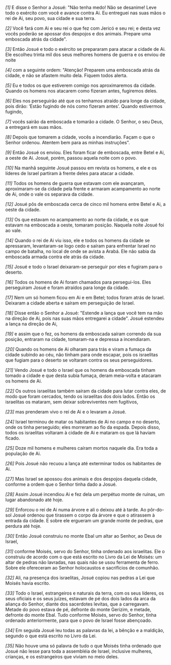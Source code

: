 *[1]* E disse o Senhor a Josué: "Não tenha medo! Não se desanime! Leve todo o exército com você e avance contra Ai. Eu entreguei nas suas mãos o rei de Ai, seu povo, sua cidade e sua terra.

*[2]* Você fará com Ai e seu rei o que fez com Jericó e seu rei; e desta vez vocês poderão se apossar dos despojos e dos animais. Prepare uma emboscada atrás da cidade".

*[3]* Então Josué e todo o exército se prepararam para atacar a cidade de Ai. Ele escolheu trinta mil dos seus melhores homens de guerra e os enviou de noite

*[4]* com a seguinte ordem: "Atenção! Preparem uma emboscada atrás da cidade, e não se afastem muito dela. Fiquem todos alerta.

*[5]* Eu e todos os que estiverem comigo nos aproximaremos da cidade. Quando os homens nos atacarem como fizeram antes, fugiremos deles.

*[6]* Eles nos perseguirão até que os tenhamos atraído para longe da cidade, pois dirão: ‘Estão fugindo de nós como fizeram antes’. Quando estivermos fugindo,

*[7]* vocês sairão da emboscada e tomarão a cidade. O Senhor, o seu Deus, a entregará em suas mãos.

*[8]* Depois que tomarem a cidade, vocês a incendiarão. Façam o que o Senhor ordenou. Atentem bem para as minhas instruções".

*[9]* Então Josué os enviou. Eles foram ficar de emboscada, entre Betel e Ai, a oeste de Ai. Josué, porém, passou aquela noite com o povo.

*[10]* Na manhã seguinte Josué passou em revista os homens, e ele e os líderes de Israel partiram à frente deles para atacar a cidade.

*[11]* Todos os homens de guerra que estavam com ele avançaram, aproximaram-se da cidade pela frente e armaram acampamento ao norte de Ai, onde o vale os separava da cidade.

*[12]* Josué pôs de emboscada cerca de cinco mil homens entre Betel e Ai, a oeste da cidade.

*[13]* Os que estavam no acampamento ao norte da cidade, e os que estavam na emboscada a oeste, tomaram posição. Naquela noite Josué foi ao vale.

*[14]* Quando o rei de Ai viu isso, ele e todos os homens da cidade se apressaram, levantaram-se logo cedo e saíram para enfrentar Israel no campo de batalha, no local de onde se avista a Arabá. Ele não sabia da emboscada armada contra ele atrás da cidade.

*[15]* Josué e todo o Israel deixaram-se perseguir por eles e fugiram para o deserto.

*[16]* Todos os homens de Ai foram chamados para persegui-los. Eles perseguiram Josué e foram atraídos para longe da cidade.

*[17]* Nem um só homem ficou em Ai e em Betel; todos foram atrás de Israel. Deixaram a cidade aberta e saíram em perseguição de Israel.

*[18]* Disse então o Senhor a Josué: "Estende a lança que você tem na mão na direção de Ai, pois nas suas mãos entregarei a cidade". Josué estendeu a lança na direção de Ai,

*[19]* e assim que o fez, os homens da emboscada saíram correndo da sua posição, entraram na cidade, tomaram-na e depressa a incendiaram.

*[20]* Quando os homens de Ai olharam para trás e viram a fumaça da cidade subindo ao céu, não tinham para onde escapar, pois os israelitas que fugiam para o deserto se voltaram contra os seus perseguidores.

*[21]* Vendo Josué e todo o Israel que os homens da emboscada tinham tomado a cidade e que desta subia fumaça, deram meia-volta e atacaram os homens de Ai.

*[22]* Os outros israelitas também saíram da cidade para lutar contra eles, de modo que foram cercados, tendo os israelitas dos dois lados. Então os israelitas os mataram, sem deixar sobreviventes nem fugitivos,

*[23]* mas prenderam vivo o rei de Ai e o levaram a Josué.

*[24]* Israel terminou de matar os habitantes de Ai no campo e no deserto, onde os tinha perseguido; eles morreram ao fio da espada. Depois disso, todos os israelitas voltaram à cidade de Ai e mataram os que lá haviam ficado.

*[25]* Doze mil homens e mulheres caíram mortos naquele dia. Era toda a população de Ai.

*[26]* Pois Josué não recuou a lança até exterminar todos os habitantes de Ai.

*[27]* Mas Israel se apossou dos animais e dos despojos daquela cidade, conforme a ordem que o Senhor tinha dado a Josué.

*[28]* Assim Josué incendiou Ai e fez dela um perpétuo monte de ruínas, um lugar abandonado até hoje.

*[29]* Enforcou o rei de Ai numa árvore e ali o deixou até à tarde. Ao pôr-do-sol Josué ordenou que tirassem o corpo da árvore e que o atirassem à entrada da cidade. E sobre ele ergueram um grande monte de pedras, que perdura até hoje.

*[30]* Então Josué construiu no monte Ebal um altar ao Senhor, ao Deus de Israel,

*[31]* conforme Moisés, servo do Senhor, tinha ordenado aos israelitas. Ele o construiu de acordo com o que está escrito no Livro da Lei de Moisés: um altar de pedras não lavradas, nas quais não se usou ferramenta de ferro. Sobre ele ofereceram ao Senhor holocaustos e sacrifícios de comunhão.

*[32]* Ali, na presença dos israelitas, Josué copiou nas pedras a Lei que Moisés havia escrito.

*[33]* Todo o Israel, estrangeiros e naturais da terra, com os seus líderes, os seus oficiais e os seus juízes, estavam de pé dos dois lados da arca da aliança do Senhor, diante dos sacerdotes levitas, que a carregavam. Metade do povo estava de pé, defronte do monte Gerizim, e metade, defronte do monte Ebal. Tudo conforme Moisés, servo do Senhor, tinha ordenado anteriormente, para que o povo de Israel fosse abençoado.

*[34]* Em seguida Josué leu todas as palavras da lei, a bênção e a maldição, segundo o que está escrito no Livro da Lei.

*[35]* Não houve uma só palavra de tudo o que Moisés tinha ordenado que Josué não lesse para toda a assembléia de Israel, inclusive mulheres, crianças, e os estrangeiros que viviam no meio deles.

